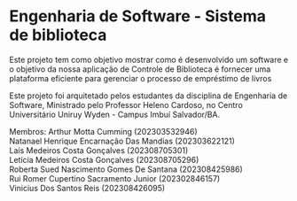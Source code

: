 # Engenharia de Software - Sistema de biblioteca

Este projeto tem como objetivo mostrar como é desenvolvido um software e o objetivo da nossa aplicação de Controle de Biblioteca é fornecer uma plataforma eficiente para gerenciar o processo de empréstimo de livros

Este projeto foi arquitetado pelos estudantes da disciplina de Engenharia de Software, Ministrado pelo Professor Heleno Cardoso, no Centro Universitário Uniruy Wyden - Campus Imbuí Salvador/BA. 

Membros: Arthur Motta Cumming (202303532946)                                                                                                                                                  
Natanael Henrique Encarnação Das Mandias (202303622121)                                                                                                                                          
Laís Medeiros Costa Gonçalves (202308705301)                                                                                                                                                          
Letícia Medeiros Costa Gonçalves (202308705296)                                                                                                                                                       
Roberta Sued Nascimento Gomes De Santana (202308425986)                                                                                                                                               
Rui Romer Cupertino Sacramento Junior (202302846157)                                                                                                                                                  
Vinicius Dos Santos Reis (202308426095)
